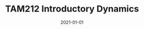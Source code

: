 ---
title: "TAM212 Introductory Dynamics"
collection: teaching
type: "Undergraduate course"
permalink: /teaching/2021-IntroductoryDynamics
venue: "University of Illinois at Urbana-Champaign, Mechanical Sciense & Engineering"
date: 2021-01-01
location: "City, Country"
---